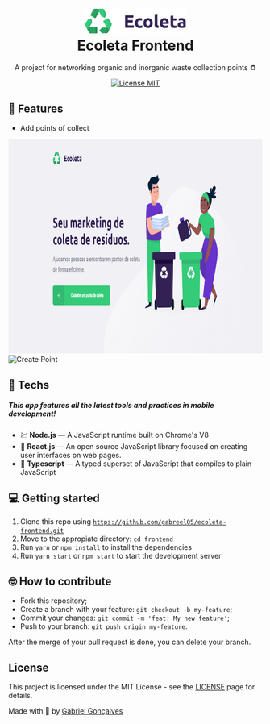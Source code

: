 <h1 align="center">
  <br>
    <img src=".github/logo.svg" alt="ecoleta" width="200">
  <br>
  Ecoleta Frontend
</h1>

<p align="center">A project for networking organic and inorganic waste collection points ♻</p>

<p align="center">
  <a href="https://opensource.org/licenses/MIT">
    <img src="https://img.shields.io/badge/License-MIT-blue.svg" alt="License MIT">
  </a>
</p>

## 📜 Features

<ul>
  <li>Add points of collect</li>
</ul>

<div>
  <img src=".github/screenshot-home.png" alt="Home" height="425">
  <img src=".github/gif-create-point.gif" alt="Create Point" height="425">
</div>

## 🧰 Techs

[//]: # 'Add the features of your project here:'

##### This app features all the latest tools and practices in mobile development!

- 💹 **Node.js** — A JavaScript runtime built on Chrome's V8
- 💼 **React.js** — An open source JavaScript library focused on creating user interfaces on web pages.
- 🔷 **Typescript** — A typed superset of JavaScript that compiles to plain JavaScript

## 💻 Getting started

1. Clone this repo using <code>https://github.com/gabreel05/ecoleta-frontend.git</code>
2. Move to the appropiate directory: <code>cd frontend</code>
3. Run <code>yarn</code> or <code>npm install</code> to install the dependencies
4. Run <code>yarn start</code> or <code>npm start</code> to start the development server

## 🤓 How to contribute

<ul>
  <li>Fork this repository;</li>
  <li>Create a branch with your feature: <code>git checkout -b my-feature</code>;</li>
  <li>Commit your changes: <code>git commit -m 'feat: My new feature'</code>;</li>
  <li>Push to your branch: <code>git push origin my-feature</code>.</li>
</ul>

<p>After the merge of your pull request is done, you can delete your branch.</p>

## License

This project is licensed under the MIT License - see the [LICENSE](https://opensource.org/licenses/MIT) page for details.

Made with 💜 by <a href="http://github.com/gabreel05">Gabriel Gonçalves</a>

